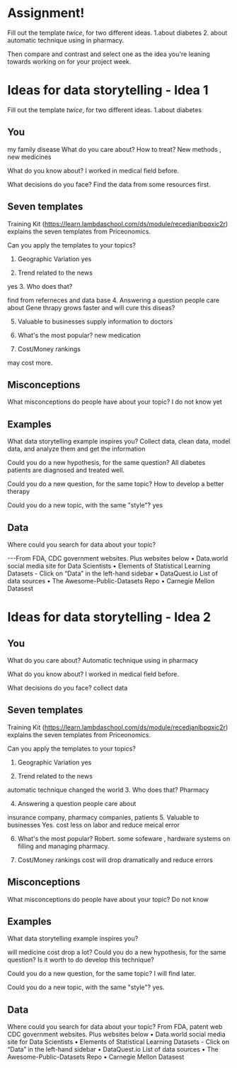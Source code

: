 # Assignment!

Fill out the template *twice*, for two different ideas.
 1.about diabetes 2. about automatic technique using in pharmacy.

Then compare and contrast and select one as the idea you're leaning towards
working on for your project week.


# Ideas for data storytelling - Idea 1

Fill out the template *twice*, for two different ideas.
 1.about diabetes

## You
my family disease
What do you care about?
How to treat? New methods , new medicines

What do you know about?
I  worked in medical field before.

What decisions do you face?
Find the data from some resources first.

## Seven templates

Training Kit (https://learn.lambdaschool.com/ds/module/recedjanlbpqxic2r) explains the seven templates from Priceonomics.

Can you apply the templates to your topics? 

1. Geographic Variation
yes

2. Trend related to the news

yes
3. Who does that?

find from referneces and data base
4. Answering a question people care about
Gene thrapy grows faster and will cure  this diseas?

5. Valuable to businesses
supply information to doctors

6. What's the most popular?
new medication

7. Cost/Money rankings

may cost more.
## Misconceptions

What misconceptions do people have about your topic?
I do not know yet

## Examples

What data storytelling example inspires you?
Collect data, clean data, model data, and analyze them and get the information

Could you do a new hypothesis, for the same question?
All diabetes patients  are diagnosed and treated well.

Could you do a new question, for the same topic?
How to develop  a better therapy 

Could you do a new topic, with the same "style"?
yes

## Data

Where could you search for data about your topic?

---From FDA, CDC government websites. Plus websites below
•  Data.world social media site for Data Scientists 
•  Elements of Statistical Learning Datasets - Click on “Data” in the left-hand sidebar 
•  DataQuest.io List of data sources 
•  The Awesome-Public-Datasets Repo 
•  Carnegie Mellon Datasest


# Ideas for data storytelling - Idea 2

## You

What do you care about?
Automatic technique using in pharmacy

What do you know about?
I worked in medical field before.

What decisions do you face?
 collect data

## Seven templates

Training Kit (https://learn.lambdaschool.com/ds/module/recedjanlbpqxic2r) explains the seven templates from Priceonomics.

Can you apply the templates to your topics? 

1. Geographic Variation
yes

2. Trend related to the news

automatic technique changed the world
3. Who does that?
Pharmacy

4. Answering a question people care about

insurance company, pharmacy companies, patients
5. Valuable to businesses
Yes. cost less on labor and reduce meical error

6. What's the most popular?
Robert. some sofeware , hardware systems on filling and managing pharmacy.

7. Cost/Money rankings
cost will drop dramatically and reduce errors

## Misconceptions

What misconceptions do people have about your topic?
Do not know

## Examples

What data storytelling example inspires you?

will medicine cost drop a lot?
Could you do a new hypothesis, for the same question?
Is it worth to do develop this technique?

Could you do a new question, for the same topic?
I will find later.

Could you do a new topic, with the same "style"?
yes.

## Data

Where could you search for data about your topic?
From FDA, patent web CDC government websites. Plus websites below
•  Data.world social media site for Data Scientists 
•  Elements of Statistical Learning Datasets - Click on “Data” in the left-hand sidebar 
•  DataQuest.io List of data sources 
•  The Awesome-Public-Datasets Repo 
•  Carnegie Mellon Datasest
